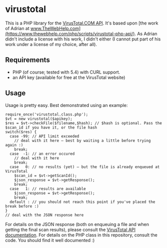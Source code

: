 # virustotal
This is a PHP library for the [VirusTotal.COM
API](https://www.virustotal.com/de/documentation/public-api/). It's based upon
[the work of Adrian at
www.TheWebHelp.com](https://www.thewebhelp.com/php/scripts/virustotal-php-api/).
As Adrian didn't include a license with his work, I didn't either (I cannot
put part of his work under a license of my choice, after all).


## Requirements
* PHP (of course; tested with 5.4) with CURL support.
* an API key (available for free at the VirusTotal website)

## Usage
Usage is pretty easy. Best demonstrated using an example:

    require_once('virustotal.class.php');
    $vt = new virustotal($apikey);
    $res = $vt->checkFile($filename,$hash); // $hash is optional. Pass the $scan_id if you have it, or the file hash
    switch($res) {
      case -99: // API limit exceeded
        // deal with it here – best by waiting a little before trying again :)
        break;
      case  -1: // an error occured
        // deal with it here
        break;
      case   0: // no results (yet) – but the file is already enqueued at VirusTotal
        $scan_id = $vt->getScanId();
        $json_response = $vt->getResponse();
        break;
      case   1: // results are available
        $json_response = $vt->getResponse();
        break;
      default : // you should not reach this point if you've placed the break before :)
    }
    // deal with the JSON response here

For details on the JSON response (both on enqueuing a file and when getting
the final scan results), please consult the [VirusTotal API
documentation](https://www.virustotal.com/de/documentation/public-api/). For
details on the PHP class in this repository, consult the code. You should find
it well documented :)